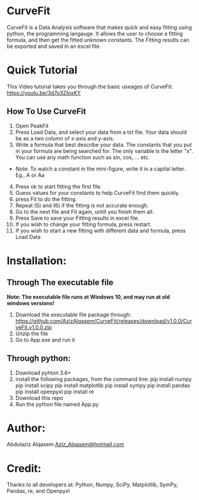 # CurveFit
CurveFit is a Data Analysis software that makes quick and easy fitting using python, the programming langauge. It allows the user to choose a fitting formula, and then get the fitted unknown constants. The Fitting results can be exported and saved in an excel file.


# Quick Tutorial
This Video tutorial takes you through the basic useages of CurveFit:
https://youtu.be/3d7o3ZIqxKY

## How To Use CurveFit
1. Open PeakFit
2. Press Load Data, and select your data from a txt file. Your data should be as a two column of x-axis and y-axis.
3. Write a formula that best describe your data. The constants that you put in your formula are being searched for. The only variable is the letter "x". You can use any math function such as sin, cos, ... etc.
* Note: To watch a constant in the mini-figure, write it in a capital letter. Eg., A or Aa
4. Press ok to start fitting the first file.
5. Guess values for your constants to help CurveFit find them quickly.
6. press Fit to do the fitting.
7. Repeat (5) and (6) if the fitting is not accurate enough.
8. Go to the next file and Fit again, untill you finish them all.
9. Press Save to save your Fitting results in excel file.
10. If you wish to change your fitting formula, press restart.
11. If you wish to start a new fitting with different data and formula, press Load Data



# Installation:
## Through The executable file
**Note: The executable file runs at Windows 10, and may run at old windows versions!**
1. Download the executable file package through:
https://github.com/AzizAlqasem/CurveFit/releases/download/v1.0.0/CurveFit.v1.0.0.zip
2. Unzip the file
3. Go to App.exe and run it

## Through python:
1. Download pyhton 3.6+
2. install the following packages, from the command line:
  pip install numpy
  pip install scipy
  pip install matplotlib
  pip install sympy
  pip install pandas
  pip install openpyxl
  pip install re
 3. Download this repo 
 4. Run the python file named App.py
  
# Author:
Abdulaziz Alqasem
Aziz_Alqasem@hotmail.com

# Credit:
Thanks to all developers at: Python, Numpy, SciPy, Matplotlib, SymPy, Pandas, re, and Openpyxl
